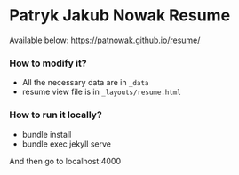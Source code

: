 # Patryk Jakub Nowak Resume
Available below: https://patnowak.github.io/resume/

### How to modify it?
- All the necessary data are in `_data`
- resume view file is in `_layouts/resume.html`

### How to run it locally?
- bundle install
- bundle exec jekyll serve

And then go to localhost:4000
